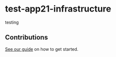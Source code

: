 # test-app21-infrastructure

testing

## Contributions

[See our guide](contributing.md) on how to get started.
